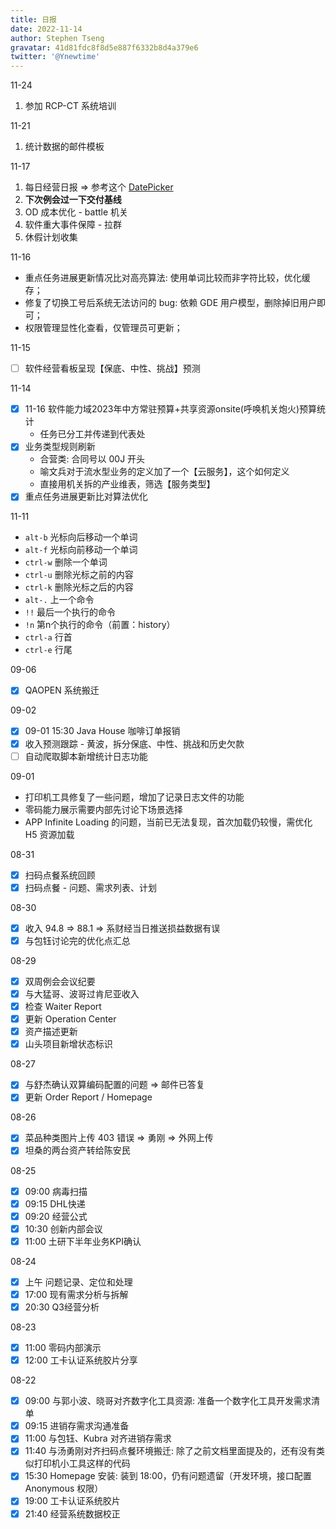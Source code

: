 ```yaml
---
title: 日报
date: 2022-11-14
author: Stephen Tseng
gravatar: 41d81fdc8f8d5e887f6332b8d4a379e6
twitter: '@Ynewtime'
---
```


11-24

1. 参加 RCP-CT 系统培训

11-21

1. 统计数据的邮件模板

11-17

1. 每日经营日报 => 参考这个 [DatePicker](https://cdn.nlark.com/yuque/0/2022/png/130359/1668750025847-ae4d7b94-aa02-46dd-a574-51ec2ad56d82.png)
2. **下次例会过一下交付基线**
3. OD 成本优化 - battle 机关
4. 软件重大事件保障 - 拉群
5. 休假计划收集

11-16

+ 重点任务进展更新情况比对高亮算法: 使用单词比较而非字符比较，优化缓存；
+ 修复了切换工号后系统无法访问的 bug: 依赖 GDE 用户模型，删除掉旧用户即可；
+ 权限管理显性化查看，仅管理员可更新；

11-15

+ [ ] 软件经营看板呈现【保底、中性、挑战】预测

11-14

+ [x] 11-16 软件能力域2023年中方常驻预算+共享资源onsite(呼唤机关炮火)预算统计
  + 任务已分工并传递到代表处
+ [x] 业务类型规则刷新
  + 合营类: 合同号以 00J 开头
  + 喻文兵对于流水型业务的定义加了一个【云服务】，这个如何定义
  + 直接用机关拆的产业维表，筛选【服务类型】
+ [x] 重点任务进展更新比对算法优化

11-11

+ `alt-b`   光标向后移动一个单词
+ `alt-f`   光标向前移动一个单词
+ `ctrl-w`  删除一个单词
+ `ctrl-u`  删除光标之前的内容
+ `ctrl-k`  删除光标之后的内容
+ `alt-.`   上一个命令
+ `!!`  最后一个执行的命令
+ `!n`  第n个执行的命令（前置：history）
+ `ctrl-a`  行首
+ `ctrl-e`  行尾

09-06

+ [x] QAOPEN 系统搬迁

09-02

+ [x] 09-01 15:30 Java House 咖啡订单报销
+ [x] 收入预测跟踪 - 黄波，拆分保底、中性、挑战和历史欠款
+ [ ] 自动爬取脚本新增统计日志功能

09-01

+ 打印机工具修复了一些问题，增加了记录日志文件的功能
+ 零码能力展示需要内部先讨论下场景选择
+ APP Infinite Loading 的问题，当前已无法复现，首次加载仍较慢，需优化 H5 资源加载

08-31

+ [x] 扫码点餐系统回顾
+ [x] 扫码点餐 - 问题、需求列表、计划

08-30

+ [x] 收入 94.8 => 88.1 => 系财经当日推送损益数据有误
+ [x] 与包钰讨论完的优化点汇总

08-29

+ [x] 双周例会会议纪要
+ [x] 与大猛哥、波哥过肯尼亚收入
+ [x] 检查 Waiter Report
+ [x] 更新 Operation Center
+ [x] 资产描述更新
+ [x] 山头项目新增状态标识

08-27

+ [x] 与舒杰确认双算编码配置的问题 => 邮件已答复
+ [x] 更新 Order Report / Homepage

08-26

+ [x] 菜品种类图片上传 403 错误 => 勇刚 => 外网上传
+ [x] 坦桑的两台资产转给陈安民

08-25

+ [x] 09:00 病毒扫描
+ [x] 09:15 DHL快递
+ [x] 09:20 经营公式
+ [x] 10:30 创新内部会议
+ [x] 11:00 土研下半年业务KPI确认

08-24
+ [x] 上午 问题记录、定位和处理
+ [x] 17:00 现有需求分析与拆解
+ [x] 20:30 Q3经营分析

08-23
+ [x] 11:00 零码内部演示
+ [x] 12:00 工卡认证系统胶片分享

08-22
+ [x] 09:00 与郭小波、晓哥对齐数字化工具资源: 准备一个数字化工具开发需求清单
+ [x] 09:15 进销存需求沟通准备
+ [x] 11:00 与包钰、Kubra 对齐进销存需求
+ [x] 11:40 与汤勇刚对齐扫码点餐环境搬迁: 除了之前文档里面提及的，还有没有类似打印机小工具这样的代码
+ [x] 15:30 Homepage 安装: 装到 18:00，仍有问题遗留（开发环境，接口配置 Anonymous 权限）
+ [x] 19:00 工卡认证系统胶片
+ [x] 21:40 经营系统数据校正
